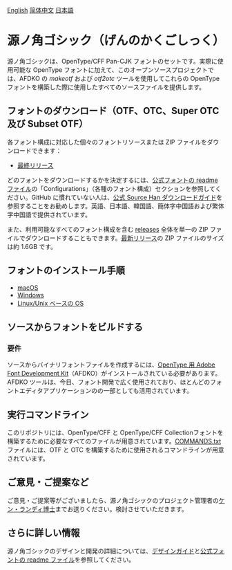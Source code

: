 [English](https://github.com/adobe-fonts/source-han-sans/) [简体中文](README-CN.md) [日本語](README-JP.md)

# 源ノ角ゴシック（げんのかくごしっく）

源ノ角ゴシックは、OpenType/CFF Pan-CJK フォントのセットです。実際に使用可能な OpenType フォントに加えて、このオープンソースプロジェクトでは、AFDKO の *makeotf* および *otf2otc* ツールを使用してこれらの OpenType フォントを構築した際に使用したすべてのソースファイルを提供します。

## フォントのダウンロード（OTF、OTC、Super OTC 及び Subset OTF）

各フォント構成に対応した個々のフォントリソースまたは ZIP ファイルをダウンロードできます：

* [最終リリース](https://github.com/adobe-fonts/source-han-sans/tree/release)

どのフォントをダウンロードするかを決定するには、[公式フォントの readme ファイル](https://github.com/adobe-fonts/source-han-sans/raw/release/SourceHanSansReadMe.pdf)の「Configurations」（各種のフォント構成）セクションを参照してください。GitHub に慣れていない人は、[公式 Source Han ダウンロードガイド](https://github.com/adobe-fonts/source-han-serif/raw/release/download-guide-source-han.pdf)を参照することをお勧めします。英語、日本語、韓国語、簡体字中国語および繁体字中国語で提供されています。

また、利用可能なすべてのフォント構成を含む [releases](../../releases) 全体を単一の ZIP ファイルでダウンロードすることもできます。[最新リリース](../../releases/latest)の ZIP ファイルのサイズは約 1.6GB です。

## フォントのインストール手順

* [macOS](https://support.apple.com/ja-jp/HT201749)
* [Windows](https://www.microsoft.com/en-us/Typography/TrueTypeInstall.aspx)
* [Linux/Unix ベースの OS](https://github.com/adobe-fonts/source-code-pro/issues/17#issuecomment-8967116)

## ソースからフォントをビルドする

### 要件

ソースからバイナリフォントファイルを作成するには、[OpenType 用 Adobe Font Development Kit](http://www.adobe.com/devnet/opentype/afdko.html)（AFDKO）がインストールされている必要があります。AFDKO ツールは、今日、フォント開発で広く使用されており、ほとんどのフォントエディタアプリケーションのの一部としても活用されています。

## 実行コマンドライン

このリポジトリには、OpenType/CFF と OpenType/CFF Collectionフォントを構築するために必要なすべてのファイルが用意されています。[COMMANDS.txt](COMMANDS.txt) ファイルには、OTF と OTC を構築するために使用されるコマンドラインが用意されています。

## ご意見・ご提案など

ご意見・ご提案等がございましたら、源ノ角ゴシックのプロジェクト管理者の[ケン・ランディ博士](mailto:lunde@adobe.com?subject=[GitHub]%20Source%20Han%20Sans)までお送りください。検討させていただきます。

## さらに詳しい情報

源ノ角ゴシックのデザインと開発の詳細については、[デザインガイド](https://github.com/adobe-fonts/source-han-sans/raw/release/SourceHanSansDesignGuide.pdf)と[公式フォントの readme ファイル](https://github.com/adobe-fonts/source-han-sans/raw/release/SourceHanSansReadMe.pdf)を参照してください。
